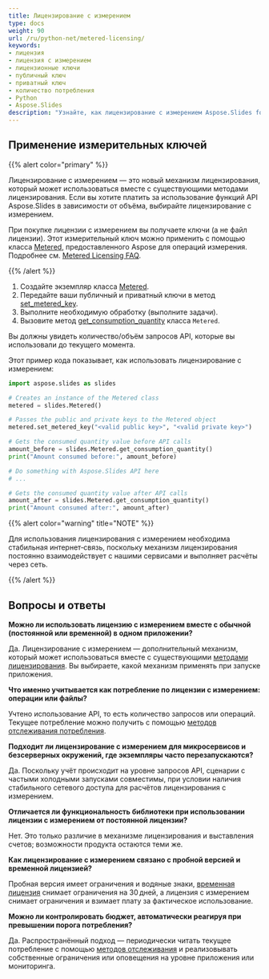```yaml
---
title: Лицензирование с измерением
type: docs
weight: 90
url: /ru/python-net/metered-licensing/
keywords:
- лицензия
- лицензия с измерением
- лицензионные ключи
- публичный ключ
- приватный ключ
- количество потребления
- Python
- Aspose.Slides
description: "Узнайте, как лицензирование с измерением Aspose.Slides for Python via .NET позволяет гибко обрабатывать файлы PowerPoint и OpenDocument, оплачивая только фактически использованные функции."
---
```


## **Применение измерительных ключей**

{{% alert color="primary" %}} 

Лицензирование с измерением — это новый механизм лицензирования, который может использоваться вместе с существующими методами лицензирования. Если вы хотите платить за использование функций API Aspose.Slides в зависимости от объёма, выбирайте лицензирование с измерением.

При покупке лицензии с измерением вы получаете ключи (а не файл лицензии). Этот измерительный ключ можно применить с помощью класса [Metered](https://reference.aspose.com/slides/python-net/aspose.slides/metered/), предоставленного Aspose для операций измерения. Подробнее см. [Metered Licensing FAQ](https://purchase.aspose.com/faqs/licensing/metered).

{{% /alert %}} 

1. Создайте экземпляр класса [Metered](https://reference.aspose.com/slides/python-net/aspose.slides/metered/).
1. Передайте ваши публичный и приватный ключи в метод [set_metered_key](https://reference.aspose.com/slides/python-net/aspose.slides/metered/set_metered_key/#str-str).
1. Выполните необходимую обработку (выполните задачи).
1. Вызовите метод [get_consumption_quantity](https://reference.aspose.com/slides/python-net/aspose.slides/metered/get_consumption_quantity/#) класса `Metered`.

Вы должны увидеть количество/объём запросов API, которые вы использовали до текущего момента.

Этот пример кода показывает, как использовать лицензирование с измерением:

```python
import aspose.slides as slides

# Creates an instance of the Metered class
metered = slides.Metered()

# Passes the public and private keys to the Metered object
metered.set_metered_key("<valid public key>", "<valid private key>")

# Gets the consumed quantity value before API calls
amount_before = slides.Metered.get_consumption_quantity()
print("Amount consumed before:", amount_before)

# Do something with Aspose.Slides API here
# ...

# Gets the consumed quantity value after API calls
amount_after = slides.Metered.get_consumption_quantity()
print("Amount consumed after:", amount_after)
```

{{% alert color="warning" title="NOTE"  %}} 

Для использования лицензирования с измерением необходима стабильная интернет‑связь, поскольку механизм лицензирования постоянно взаимодействует с нашими сервисами и выполняет расчёты через сеть.

{{% /alert %}} 

## **Вопросы и ответы**

**Можно ли использовать лицензию с измерением вместе с обычной (постоянной или временной) в одном приложении?**

Да. Лицензирование с измерением — дополнительный механизм, который может использоваться вместе с существующими [методами лицензирования](/slides/ru/python-net/licensing/). Вы выбираете, какой механизм применять при запуске приложения.

**Что именно учитывается как потребление по лицензии с измерением: операции или файлы?**

Учтено использование API, то есть количество запросов или операций. Текущее потребление можно получить с помощью [методов отслеживания потребления](https://reference.aspose.com/slides/python-net/aspose.slides/metered/).

**Подходит ли лицензирование с измерением для микросервисов и безсерверных окружений, где экземпляры часто перезапускаются?**

Да. Поскольку учёт происходит на уровне запросов API, сценарии с частыми холодными запусками совместимы, при условии наличия стабильного сетевого доступа для расчётов лицензирования с измерением.

**Отличается ли функциональность библиотеки при использовании лицензии с измерением от постоянной лицензии?**

Нет. Это только различие в механизме лицензирования и выставления счетов; возможности продукта остаются теми же.

**Как лицензирование с измерением связано с пробной версией и временной лицензией?**

Пробная версия имеет ограничения и водяные знаки, [временная лицензия](https://purchase.aspose.com/temporary-license/) снимает ограничения на 30 дней, а лицензия с измерением снимает ограничения и взимает плату за фактическое использование.

**Можно ли контролировать бюджет, автоматически реагируя при превышении порога потребления?**

Да. Распространённый подход — периодически читать текущее потребление с помощью [методов отслеживания](https://reference.aspose.com/slides/python-net/aspose.slides/metered/) и реализовывать собственные ограничения или оповещения на уровне приложения или мониторинга.